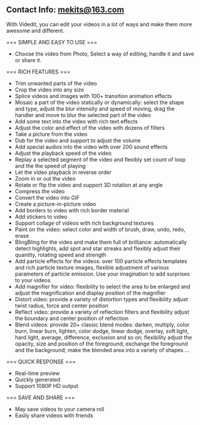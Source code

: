 Contact Info: mekits@163.com
-----------------------------------

With Videdit, you can edit your videos in a lot of ways and make them more awesome and different.

=== SIMPLE AND EASY TO USE ===
+ Choose the video from Photo, Select a way of editing, handle it and save or share it.

=== RICH FEATURES === 
+ Trim unwanted parts of the video
+ Crop the video into any size
+ Splice videos and images with 100+ transition animation effects
+ Mosaic a part of the video statically or dynamically: select the shape and type, adjust the blur intensity and speed of moving, drag the handler and move to blur the selected part of the video
+ Add some text into the video with rich text effects
+ Adjust the color and effect of the video with dozens of filters
+ Take a picture from the video
+ Dub for the video and support to adjust the volume
+ Add special audios into the video with over 200 sound effects
+ Adjust the playback speed of the video
+ Replay a selected segment of the video and flexibly set count of loop and the the speed of playing
+ Let the video playback in reverse order
+ Zoom in or out the video
+ Rotate or flip the video and support 3D rotation at any angle
+ Compress the video
+ Convert the video into GIF
+ Create a picture-in-picture video
+ Add borders to video with rich border material
+ Add stickers to video
+ Support collage of videos with rich background textures
+ Paint on the video: select color and width of brush, draw, undo, redo, erase
+ BlingBling for the video and make them full of brilliance: automatically detect highlights, add spot and star streaks and flexibly adjust their quantity, rotating speed and strength
+ Add particle effects for the videos: over 100 particle effects templates and rich particle texture images, 
flexible adjustment of various parameters of particle emission. Use your imagination to add surprises to your videos.
+ Add magnifier for video: flexibility to select the area to be enlarged and adjust the magnification and display position of the magnifier
+ Distort video: provide a variety of distortion types
and flexibility adjust twist radius, force and center position
+ Reflect video: provide a variety of reflection filters and flexibility adjust the boundary and center position of reflection
+ Blend videos: provide 20+ classic blend modes: darken, multiply, color burn, linear burn, lighten, color dodge, linear dodge, overlay, soft light, hard light, average, difference, exclusion and so on; flexibility adjust the opacity, size and position of the foreground; exchange the foreground and the background; make the blended area into a variety of shapes
...

=== QUICK RESPONSE === 
+ Real-time preview
+ Quickly generated
+ Support 1080P HD output

=== SAVE AND SHARE === 
+ May save videos to your camera roll
+ Easily share videos with friends



